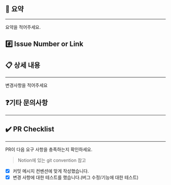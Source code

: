 ## 📌 요약

---
<!---- 변경 사항 및 관련 이슈에 대해 간단하게 작성해주세요. 어떻게보다 무엇을 왜 수정했는지 설명해주세요. -->
요약을 적어주세요.

## #️⃣ Issue Number or Link
<!--- 이슈 number 혹은 Link 기재 -->

## 📋 상세 내용

---
<!-- 변경 사항에 대해서 기재 -->
변경사항을 적어주세요


## ❓기타 문의사항

---

## ✔️ PR Checklist

---

PR이 다음 요구 사항을 충족하는지 확인하세요.

>Notion에 있는 git convention 참고
- [x] 커밋 메시지 컨벤션에 맞게 작성했습니다.
- [x] 변경 사항에 대한 테스트를 했습니다.(버그 수정/기능에 대한 테스트)
